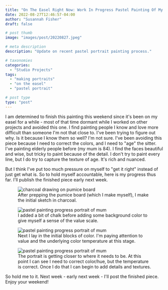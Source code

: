 ```yaml
---
title: "On The Easel Right Now: Work In Progress Pastel Painting Of My Mother"
date: 2022-08-27T12:46:57-04:00
author: "Susannah Fisher"
draft: false

# post thumb
image: "images/post/20220827.jpeg"

# meta description
description: "Update on recent pastel portrait painting process."

# taxonomies
categories:
  - "Studio Projects"
tags:
  - "making portraits"
  - "on the easel"
  - "pastel portrait"

# post type
type: "post"
---
```


I am determined to finish this painting this weekend since it's been on my easel for a while - most of that time dormant while I worked on other projects and avoided this one. I find painting people I know and love more difficult than someone I'm not that close to. I've been trying to figure out why. Is it because I know them so well? I'm not sure. I've been avoiding this piece because I need to correct the colors, and I need to "age" the sitter. I've painting elderly people before (my mum is 84). I find the faces beautiful and wise, but tricky to paint because of the detail. I don't try to paint every line, but I do try to capture the texture of age. It's rich and nuanced.

But I think I've put too much pressure on myself to "get it right" instead of just get what is. So to hold myself accountable, here is my progress thus far. I'll publish the finished piece early next week.

<figure>
  <img src="/images/post/20220827a.jpeg" alt="charcoal drawing on pumice board" title="After prepping the pumice board (which I make myself), I make the initial sketch in charcoal.">
  <figcaption>After prepping the pumice board (which I make myself), I make the initial sketch in charcoal.</figcaption>
</figure>

<figure>
  <img src="/images/post/20220827.jpeg" alt="pastel painting progress portrait of mum" title="I added a bit of chalk before adding some background color to give myself a sense of the value scale.">
  <figcaption>I added a bit of chalk before adding some background color to give myself a sense of the value scale.</figcaption>
</figure>

<figure>
  <img src="/images/post/20220827b.jpeg" alt="pastel painting progress portrait of mum" title="Next I lay in the initial blocks of color. I'm paying attention to value and the underlying color temperature at this stage..">
  <figcaption>Next I lay in the initial blocks of color. I'm paying attention to value and the underlying color temperature at this stage.</figcaption>
</figure>

<figure>
  <img src="/images/post/20220827c.jpeg" alt="pastel painting progress portrait of mum" title="The portrait is getting closer to where it needs to be. At this point I can see I need to correct color/hue, but the temperature is correct. Once I do that I can begin to add details and textures.">
  <figcaption>The portrait is getting closer to where it needs to be. At this point I can see I need to correct color/hue, but the temperature is correct. Once I do that I can begin to add details and textures.</figcaption>
</figure>

So hold me to it. Next week - early next week - I'll post the finished piece. Enjoy your weekend!

